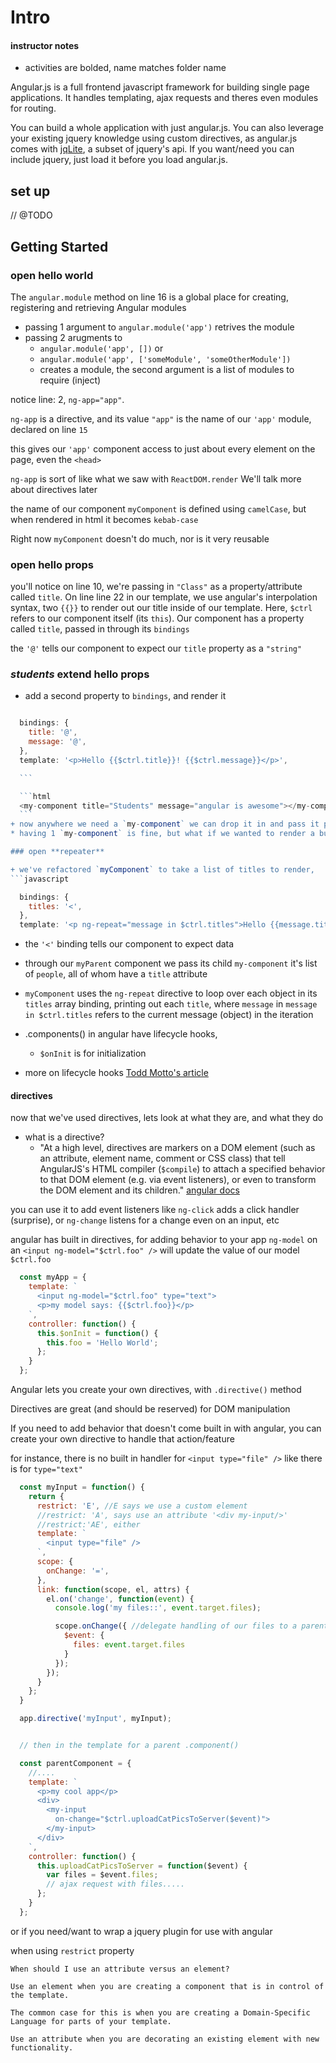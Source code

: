 # Intro

#### instructor notes
 + activities are bolded, name matches folder name

Angular.js is a full frontend javascript framework for building single page applications. It handles templating, ajax requests and theres even modules for routing.

You can build a whole application with just angular.js. You can also leverage your existing jquery knowledge using custom directives, as angular.js comes with [jqLite](https://docs.angularjs.org/api/ng/function/angular.element), a subset of jquery's api. If you want/need you can include jquery, just load it before you load angular.js.


## set up
  // @TODO


## Getting Started

### open **hello world**

  The `angular.module` method on line 16 is a global place for creating, registering and retrieving Angular modules

  + passing 1 argument to `angular.module('app')` retrives the module
  + passing 2 arugments to
    + `angular.module('app', [])` or
    + `angular.module('app', ['someModule', 'someOtherModule'])`
    + creates a module, the second argument is a list of modules to require (inject)

  notice line: 2, `ng-app="app"`.

  `ng-app` is a directive, and its value `"app"` is the name of our `'app'` module, declared on line `15`

  this gives our `'app'` component access to just about every element on the page, even the `<head>`

  `ng-app` is sort of like what we saw with `ReactDOM.render`
  We'll talk more about directives later

  the name of our component `myComponent` is defined using `camelCase`, but when rendered in html it becomes `kebab-case`

  Right now `myComponent` doesn't do much, nor is it very reusable

### open **hello props**

  you'll notice on line 10, we're passing in `"Class"` as a property/attribute called `title`. On line line 22 in our template, we use angular's interpolation syntax, two `{{}}` to render out our title inside of our template. Here, `$ctrl` refers to our component itself (its `this`). Our component has a property called `title`, passed in through its `bindings`

  the `'@'` tells our component to expect  our `title` property as a `"string"`


### *students* extend **hello props**

  + add a second property to `bindings`, and render it
  ```javascript

    bindings: {
      title: '@',
      message: '@',
    },
    template: '<p>Hello {{$ctrl.title}}! {{$ctrl.message}}</p>',

    ```

    ```html
    <my-component title="Students" message="angular is awesome"></my-component>
    ```
  + now anywhere we need a `my-component` we can drop it in and pass it props
  * having 1 `my-component` is fine, but what if we wanted to render a bunch of them, and not manually copy paste them. useful for rendering arrays of data

### open **repeater**

  + we've refactored `myComponent` to take a list of titles to render,
  ```javascript

    bindings: {
      titles: '<',
    },
    template: '<p ng-repeat="message in $ctrl.titles">Hello {{message.title}}!</p>',

  ```
  + the `'<'` binding tells our component to expect data
  + through our `myParent` component we pass its child `my-component` it's list of `people`, all of whom have a `title` attribute

  + `myComponent` uses the `ng-repeat` directive to loop over each object in its `titles` array binding, printing out each `title`, where `message` in `message in $ctrl.titles` refers to the current message (object) in the iteration

  + .components() in angular have lifecycle hooks,
    + `$onInit` is for initialization

  + more on lifecycle hooks [Todd Motto's article](https://toddmotto.com/angular-1-5-lifecycle-hooks)


#### directives

now that we've used directives, lets look at what they are, and what they do

* what is a directive?
   * "At a high level, directives are markers on a DOM element (such as an attribute, element name, comment or CSS class) that tell AngularJS's HTML compiler (`$compile`) to attach a specified behavior to that DOM element (e.g. via event listeners), or even to transform the DOM element and its children." [angular docs](https://docs.angularjs.org/guide/directive)

you can use it to add event listeners like `ng-click` adds a click handler (surprise), or `ng-change` listens for a change even on an input, etc

angular has built in directives, for adding behavior to your app
`ng-model` on an `<input ng-model="$ctrl.foo" />` will update the value of our model `$ctrl.foo`

```javascript
  const myApp = {
    template: `
      <input ng-model="$ctrl.foo" type="text">
      <p>my model says: {{$ctrl.foo}}</p>
    `,
    controller: function() {
      this.$onInit = function() {
        this.foo = 'Hello World';
      };
    }
  };
```

Angular lets you create your own directives, with `.directive()` method

Directives are great (and should be reserved) for DOM manipulation

If you need to add behavior that doesn't come built in with angular, you can create your own directive to handle that action/feature

for instance, there is no built in handler for `<input type="file" />` like there is for `type="text"`

```javascript
  const myInput = function() {
    return {
      restrict: 'E', //E says we use a custom element
      //restrict: 'A', says use an attribute '<div my-input/>'
      //restrict:'AE', either
      template: `
        <input type="file" />
      `,
      scope: {
        onChange: '=',
      },
      link: function(scope, el, attrs) {
        el.on('change', function(event) {
          console.log('my files::', event.target.files);

          scope.onChange({ //delegate handling of our files to a parent
            $event: {
              files: event.target.files
            }
          });
        });
      }
    };
  }

  app.directive('myInput', myInput);


  // then in the template for a parent .component()

  const parentComponent = {
    //....
    template: `
      <p>my cool app</p>
      <div>
        <my-input
          on-change="$ctrl.uploadCatPicsToServer($event)">
        </my-input>
      </div>
    `,
    controller: function() {
      this.uploadCatPicsToServer = function($event) {
        var files = $event.files;
        // ajax request with files.....
      };
    }
  };

```



or if you need/want to wrap a jquery plugin for use with angular

when using `restrict` property

```
When should I use an attribute versus an element?

Use an element when you are creating a component that is in control of the template.

The common case for this is when you are creating a Domain-Specific Language for parts of your template.

Use an attribute when you are decorating an existing element with new functionality.
```
